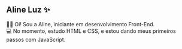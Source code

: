 ## Aline Luz ✨

👩‍💻 Oi! Sou a Aline, iniciante em desenvolvimento Front-End.  
💻 No momento, estudo HTML e CSS, e estou dando meus primeiros passos com JavaScript.

